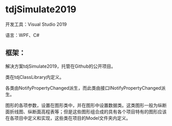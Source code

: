 # tdjSimulate2019

开发工具：Visual Studio 2019

语言：WPF、C#

## 框架：
解决方案tdjSimulate2019，托管在Github的公开项目。

类在tdjClassLibrary内定义。

各类由NotifyPropertyChanged派生，而此类由接口INotifyPropertyChanged派生。

图形的各项参数，设置在图形类中，并在图形中设置数据类。这类图形一般为纵断面折线图、纵断面高程表等；但是这些图形组合成的具有各个项目特有的图形应该在各项目中定义和实现，这些类在项目的Model文件夹内定义。
